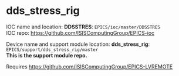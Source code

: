 # dds_stress_rig

IOC name and location: __DDSSTRES__: `EPICS/ioc/master/DDSSTRES` \
IOC repo: https://github.com/ISISComputingGroup/EPICS-ioc

Device name and support module location: __dds_stress_rig__: `EPICS/support/dds_stress_rig/master` \
__This is the support module repo.__

Requires https://github.com/ISISComputingGroup/EPICS-LVREMOTE